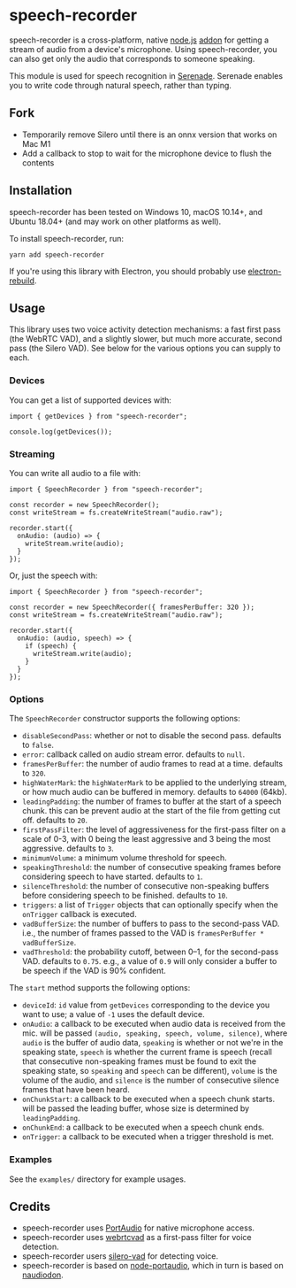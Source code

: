 # speech-recorder

speech-recorder is a cross-platform, native [node.js](https://nodejs.org) [addon](http://nodejs.org/api/addons.html) for getting a stream of audio from a device's microphone. Using speech-recorder, you can also get only the audio that corresponds to someone speaking.

This module is used for speech recognition in [Serenade](https://serenade.ai). Serenade enables you to write code through natural speech, rather than typing.

## Fork

* Temporarily remove Silero until there is an onnx version that works on Mac M1
* Add a callback to stop to wait for the microphone device to flush the contents

## Installation

speech-recorder has been tested on Windows 10, macOS 10.14+, and Ubuntu 18.04+ (and may work on other platforms as well).

To install speech-recorder, run:

    yarn add speech-recorder

If you're using this library with Electron, you should probably use [electron-rebuild](https://github.com/electron/electron-rebuild).

## Usage

This library uses two voice activity detection mechanisms: a fast first pass (the WebRTC VAD), and a slightly slower, but much more accurate, second pass (the Silero VAD). See below for the various options you can supply to each.

### Devices

You can get a list of supported devices with:

    import { getDevices } from "speech-recorder";

    console.log(getDevices());

### Streaming

You can write all audio to a file with:

    import { SpeechRecorder } from "speech-recorder";

    const recorder = new SpeechRecorder();
    const writeStream = fs.createWriteStream("audio.raw");

    recorder.start({
      onAudio: (audio) => {
        writeStream.write(audio);
      }
    });

Or, just the speech with:

    import { SpeechRecorder } from "speech-recorder";

    const recorder = new SpeechRecorder({ framesPerBuffer: 320 });
    const writeStream = fs.createWriteStream("audio.raw");

    recorder.start({
      onAudio: (audio, speech) => {
        if (speech) {
          writeStream.write(audio);
        }
      }
    });

### Options

The `SpeechRecorder` constructor supports the following options:

- `disableSecondPass`: whether or not to disable the second pass. defaults to `false`.
- `error`: callback called on audio stream error. defaults to `null`.
- `framesPerBuffer`: the number of audio frames to read at a time. defaults to `320`.
- `highWaterMark`: the `highWaterMark` to be applied to the underlying stream, or how much audio can be buffered in memory. defaults to `64000` (64kb).
- `leadingPadding`: the number of frames to buffer at the start of a speech chunk. this can be prevent audio at the start of the file from getting cut off. defaults to `20`.
- `firstPassFilter`: the level of aggressiveness for the first-pass filter on a scale of 0-3, with 0 being the least aggressive and 3 being the most aggressive. defaults to `3`.
- `minimumVolume`: a minimum volume threshold for speech.
- `speakingThreshold`: the number of consecutive speaking frames before considering speech to have started. defaults to `1`.
- `silenceThreshold`: the number of consecutive non-speaking buffers before considering speech to be finished. defaults to `10`.
- `triggers`: a list of `Trigger` objects that can optionally specify when the `onTrigger` callback is executed.
- `vadBufferSize`: the number of buffers to pass to the second-pass VAD. i.e., the number of frames passed to the VAD is `framesPerBuffer * vadBufferSize`.
- `vadThreshold`: the probability cutoff, between 0–1, for the second-pass VAD. defaults to `0.75`. e.g., a value of `0.9` will only consider a buffer to be speech if the VAD is 90% confident.

The `start` method supports the following options:

- `deviceId`: `id` value from `getDevices` corresponding to the device you want to use; a value of `-1` uses the default device.
- `onAudio`: a callback to be executed when audio data is received from the mic. will be passed `(audio, speaking, speech, volume, silence)`, where `audio` is the buffer of audio data, `speaking` is whether or not we're in the speaking state, `speech` is whether the current frame is speech (recall that consecutive non-speaking frames must be found to exit the speaking state, so `speaking` and `speech` can be different), `volume` is the volume of the audio, and `silence` is the number of consecutive silence frames that have been heard.
- `onChunkStart`: a callback to be executed when a speech chunk starts. will be passed the leading buffer, whose size is determined by `leadingPadding`.
- `onChunkEnd`: a callback to be executed when a speech chunk ends.
- `onTrigger`: a callback to be executed when a trigger threshold is met.

### Examples

See the `examples/` directory for example usages.

## Credits

- speech-recorder uses [PortAudio](http://portaudio.com/) for native microphone access.
- speech-recorder uses [webrtcvad](https://github.com/serenadeai/webrtcvad) as a first-pass filter for voice detection.
- speech-recorder users [silero-vad](https://github.com/snakers4/silero-vad) for detecting voice.
- speech-recorder is based on [node-portaudio](https://github.com/auroraapi/node-portaudio), which in turn is based on [naudiodon](https://github.com/Streampunk/naudiodon).
